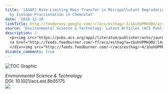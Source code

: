 ```yaml
---
title: '[ASAP] Rate-Limiting Mass Transfer in Micropollutant Degradation Revealed
  by Isotope Fractionation in Chemostat'
date: '2018-12-19'
linkTitle: http://feedproxy.google.com/~r/acs/esthag/~3/1GuhUPMkO0U/acs.est.8b05175
source: 'Environmental Science & Technology: Latest Articles (ACS Publications)'
description: |-
  <p><img src="https://pubs.acs.org/appl/literatum/publisher/achs/journals/content/esthag/0/esthag.ahead-of-print/acs.est.8b05175/20181219/images/medium/es-2018-05175z_0004.gif" alt="TOC Graphic"/></p><div><cite>Environmental Science & Technology</cite></div><div>DOI: 10.1021/acs.est.8b05175</div><div class="feedflare">
  <a href="http://feeds.feedburner.com/~ff/acs/esthag?a=1GuhUPMkO0U:l4y2ifDUAzk:yIl2AUoC8zA"><img src="http://feeds.feedburner.com/~ff/acs/esthag?d=yIl2AUoC8zA" border="0"></img></a>
  </div><img src="http://feeds.feedburner.com/~r/acs/esthag/~4/1GuhUPMkO0U" height="1" width="1" ...
disable_comments: true
---
```

<p><img src="https://pubs.acs.org/appl/literatum/publisher/achs/journals/content/esthag/0/esthag.ahead-of-print/acs.est.8b05175/20181219/images/medium/es-2018-05175z_0004.gif" alt="TOC Graphic"/></p><div><cite>Environmental Science & Technology</cite></div><div>DOI: 10.1021/acs.est.8b05175</div><div class="feedflare">
<a href="http://feeds.feedburner.com/~ff/acs/esthag?a=1GuhUPMkO0U:l4y2ifDUAzk:yIl2AUoC8zA"><img src="http://feeds.feedburner.com/~ff/acs/esthag?d=yIl2AUoC8zA" border="0"></img></a>
</div><img src="http://feeds.feedburner.com/~r/acs/esthag/~4/1GuhUPMkO0U" height="1" width="1" ...